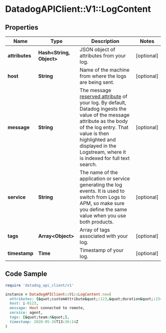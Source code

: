 # DatadogAPIClient::V1::LogContent

## Properties

| Name | Type | Description | Notes |
| ---- | ---- | ----------- | ----- |
| **attributes** | **Hash&lt;String, Object&gt;** | JSON object of attributes from your log. | [optional] |
| **host** | **String** | Name of the machine from where the logs are being sent. | [optional] |
| **message** | **String** | The message [reserved attribute](https://docs.datadoghq.com/logs/log_collection/#reserved-attributes) of your log. By default, Datadog ingests the value of the message attribute as the body of the log entry. That value is then highlighted and displayed in the Logstream, where it is indexed for full text search. | [optional] |
| **service** | **String** | The name of the application or service generating the log events. It is used to switch from Logs to APM, so make sure you define the same value when you use both products. | [optional] |
| **tags** | **Array&lt;Object&gt;** | Array of tags associated with your log. | [optional] |
| **timestamp** | **Time** | Timestamp of your log. | [optional] |

## Code Sample

```ruby
require 'datadog_api_client/v1'

instance = DatadogAPIClient::V1::LogContent.new(
  attributes: {&quot;customAttribute&quot;:123,&quot;duration&quot;:2345},
  host: i-0123,
  message: Host connected to remote,
  service: agent,
  tags: [&quot;team:A&quot;],
  timestamp: 2020-05-26T13:36:14Z
)
```

